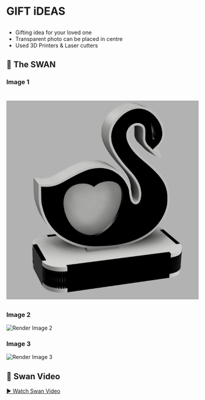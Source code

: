 # GIFT iDEAS

##   
* Gifting idea for your loved one
* Transparent photo can be placed in centre
* Used 3D Printers & Laser cutters 


## 🎨 The SWAN

### Image 1
![Render Image 2](/images/swan1.jpg)
=======
### Image 2
![Render Image 2](/images/swan2.jpeg)

### Image 3
![Render Image 3](/images/swan3.jpeg)


## 🦢 Swan  Video

[▶️ Watch Swan Video](./images/swan.mp4)
